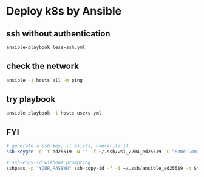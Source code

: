 # Deploy k8s by Ansible

## ssh without authentication
```bash
ansible-playbook less-ssh.yml
```

## check the network
```bash
ansible -i hosts all -m ping
```

## try playbook

```bash
ansible-playbook -i hosts users.yml
```

## FYI

```bash
# generate a ssh key, if exists, overwrite it
ssh-keygen -q -t ed25519 -N '' -f ~/.ssh/wsl_2204_ed25519 -C "Some Comments" <<<$'\n' >/dev/null 2>&1

# ssh-copy-id without prompting
sshpass -p "YOUR_PASSWD" ssh-copy-id -f -i ~/.ssh/ansible_ed25519 -o StrictHostKeyChecking=no root@IP_OR_DOMAIN >/dev/null 2>&1
```
